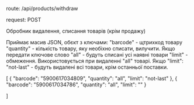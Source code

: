 
route: /api/products/withdraw

request: POST

Обробник видалення, списання товарів (крім продажу)

Приймає масив JSON, обєкт з ключами: 
"barcode" - щтрихкод товару
 "quantity" - кількість товару, яку необіхно списати, вилучити. Якщо передати ключове слово "all" - будуть списані усі наявні товари
 "limit" - обмеження. Використовується при видаленні "all" товарі. Якщо  "limit": "not-last" - будуть видалені всі товари, крім останньої поставки.



 [ {
        "barcode": "5900617034809",
        "quantity": "all",
        "limit": "not-last" 
      },
      {
        "barcode": "5900617034786",
        "quantity": "all",
        "limit": ""
      }

]